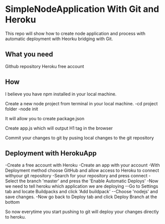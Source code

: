 # SimpleNodeApplication With Git and Heroku
This repo will show how to create node application and process with automatic deployment with Heorku bridging with Git.

## What you need
Github repository
Heroku free account

## How
I believe you have npm installed in your local machine.

Create a new node project from terminal in your local machine.
-cd project folder
-node init

It will allow you to create package.json

Create app.js which will output H1 tag in the browser

Commit your changes to git by pusing local changes to the git repository

## Deployment with HerokuApp
-Create a free account with Heroku
-Create an app with your account
-With Deployment method choose GitHub and allow access to Heroku to connect withyour git repository
-Search for your repository and press connect
-Select the branch 'master' and press the 'Enable Automatic Deploys'
-Now we need to tell heroku which application we are deploying
--Go to Settings tab and locate Buildpacks and click 'Add buildpack'
--Choose 'nodejs' and save changes.
-Now go back to Deploy tab and click Deploy Branch at the bottom

So now everytime you start pushing to git will deploy your changes directly to heroku.


